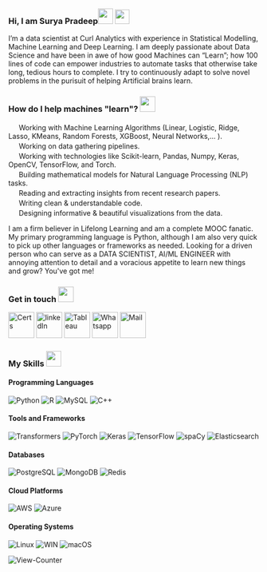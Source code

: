 ### Hi, I am Surya Pradeep<img target="_blank" src="https://i.imgur.com/zj8ZWgr.png" height = "30.7"/>  <img target = "_blank" src="https://i.imgur.com/wtDYgOj.gif" height = "28.7">

I’m a data scientist at Curl Analytics with experience in Statistical Modelling, Machine Learning and Deep Learning.
I am deeply passionate about Data Science and have been in awe of how good Machines can “Learn”; how 100 lines of code can empower industries to automate tasks that otherwise take long, tedious hours to complete.
I try to continuously adapt to solve novel problems in the purisuit of helping Artificial brains learn.

### How do I help machines "learn"? <img target="_blank" src="https://i.imgur.com/tTJgCkz.png" height = "30.7"/>

<img target="_blank" src="https://i.imgur.com/UqXfMdN.png" width = "17"/> Working with Machine Learning Algorithms (Linear, Logistic, Ridge, Lasso, KMeans, Random Forests, XGBoost, Neural Networks,... ).<br>
<img target="_blank" src="https://i.imgur.com/UqXfMdN.png" width = "17"/> Working on data gathering pipelines.<br>
<img target="_blank" src="https://i.imgur.com/UqXfMdN.png" width = "17"/> Working with technologies like Scikit-learn, Pandas, Numpy, Keras, OpenCV, TensorFlow, and Torch.<br>
<img target="_blank" src="https://i.imgur.com/UqXfMdN.png" width = "17"/> Building mathematical models for Natural Language Processing (NLP) tasks.<br>
<img target="_blank" src="https://i.imgur.com/UqXfMdN.png" width = "17"/> Reading and extracting insights from recent research papers.<br>
<img target="_blank" src="https://i.imgur.com/UqXfMdN.png" width = "17"/> Writing clean & understandable code.<br>
<img target="_blank" src="https://i.imgur.com/UqXfMdN.png" width = "17"/> Designing informative & beautiful visualizations from the data.<br>

I am a firm believer in Lifelong Learning and am a complete MOOC fanatic. My primary programming language is Python, although I am also very quick to pick up other languages or frameworks as needed. Looking for a driven person who can serve as a DATA SCIENTIST, AI/ML ENGINEER with annoying attention to detail and a voracious appetite to learn new things and grow? You've got me!

### Get in touch <img target="_blank" src="https://i.imgur.com/y6gRBGy.png" height = "30.7"/>
[<img target="_blank" src="https://i.imgur.com/lmPxzx3.png" alt = "Certs" height = "52"/>](https://github.com/SuryaPradeepM/Certificates) 
[<img target="_blank" src="https://i.imgur.com/720hQFC.png" alt = "linkedIn" height = "52"/>](https://www.linkedin.com/in/SuryaPradeepM/) 
[<img target="_blank" src="https://i.imgur.com/uT97BmS.png" alt = "Tableau" height = "52"/>](https://public.tableau.com/profile/suryapradeepm/)
[<img target="_blank" src="https://i.imgur.com/tQ2Utey.png" alt = "Whatsapp" height = "52"/>](https://wa.me/917982851542) 
[<img target="_blank" src="https://i.imgur.com/ewkyNiB.png" alt = "Mail" height = "52"/>](mailto:suryapradeepv@gmail.com) 
<!-- [<img target="_blank" src="https://i.imgur.com/2Au7u9o.png" alt = "Medium" height = "52"/>](https://medium.com/@suryapradeep) -->


<!--
### Check-In Stats <img target="_blank" src="https://imgur.com/Hw72WqE.png" height = "30.7"/>
[![Github Stats](https://github-readme-stats.vercel.app/api?username=SuryaPradeepM&show_icons=true&theme=radical&hide_border=True)](https://github.com/SuryaPradeepM)
-->
### My Skills <img target="_blank" src="https://i.imgur.com/tI830Gv.png" height = "30.7"/>
#### Programming Languages
![Python](https://img.shields.io/badge/python-3670A0?style=for-the-badge&logo=python&logoColor=ffdd54)
![R](https://img.shields.io/badge/r-%23276DC3.svg?style=for-the-badge&logo=r&logoColor=white)
![MySQL](https://img.shields.io/badge/mysql-%2300f.svg?style=for-the-badge&logo=mysql&logoColor=white)
![C++](https://img.shields.io/badge/c++-%2300599C.svg?style=for-the-badge&logo=c%2B%2B&logoColor=white)
<!--![HTML](https://img.shields.io/badge/HTML5-E34F26.svg?style=flat-square&logo=HTML5&logoColor=white) -->
#### Tools and Frameworks
![Transformers](https://img.shields.io/badge/-Transformers-3178C6?style=flat-square&logo=huggingface&logoColor=ffffff)
![PyTorch](https://img.shields.io/badge/-PyTorch-EE4C2C?style=flat-square&logo=pytorch&logoColor=ffffff)
![Keras](https://img.shields.io/badge/-Keras-D00000?style=flat-square&logo=keras&logoColor=ffffff)
![TensorFlow](https://img.shields.io/badge/-TensorFlow-FF6F00?style=flat-square&logo=tensorflow&logoColor=ffffff)
![spaCy](https://img.shields.io/badge/spaCy-09A3D5.svg?style=flat-square&logo=spaCy&logoColor=ffffff)
![Elasticsearch](https://img.shields.io/badge/-Elasticsearch-005571?style=flat-square&logo=elasticsearch&logoColor=ffffff)
#### Databases
![PostgreSQL](https://img.shields.io/badge/-PostgreSQL-336791?style=flat-square&logo=postgresql&logoColor=ffffff)
![MongoDB](https://img.shields.io/badge/MongoDB-47A248.svg?style=flat-square&logo=MongoDB&logoColor=white)
![Redis](https://img.shields.io/badge/-Redis-DC382D?style=flat-square&logo=redis&logoColor=ffffff)
#### Cloud Platforms
![AWS](https://img.shields.io/badge/-AWS-232F3E?style=flat-square&logo=amazon-aws&logoColor=ffffff)
![Azure](https://img.shields.io/badge/Microsoft%20Azure-0078D4.svg?style=flat-square&logo=Microsoft-Azure&logoColor=white)
#### Operating Systems
![Linux](https://img.shields.io/badge/-Linux-FCC624?style=flat-square&logo=linux&logoColor=ffffff)
![WIN](https://img.shields.io/badge/Windows-0078D6.svg?style=flat-square&logo=Windows&logoColor=white)
![macOS](https://img.shields.io/badge/macOS-000000.svg?style=flat-square&logo=macOS&logoColor=white)

<img src="https://komarev.com/ghpvc/?username=SuryaPradeepM&label=Profile+Views&color=4CAF50&style=flat" alt="View-Counter" />
